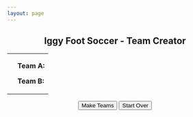 ```yaml
---
layout: page
---
```



<html>
<body>
<center><h2>Iggy Foot Soccer - Team Creator</h2></center>

<!-- import data: var players -->
<script type="text/javascript" src="data.js"></script>

<!-- import script -->
<script type="text/javascript" src="myjs.js"></script>

<script type="text/javascript">
	startOver();
</script>

<table border=0 width="100%">
	<tr>
		<td>
<p id="playing">  </p>
</td>
<td>
<p id="output">  </p>
<p id="teama"> <b> Team A: </b> <br> </p>
<p id="teamb"> <b> Team B: </b> <br> </p>
</td> </tr>
</table>

	
<center>
<p> <button onclick="makeTeams()">Make Teams</button> 
	<button onclick="startOver()">Start Over</button> </p>
</center>



<!-- output table-->
<!--
<table width="100%" border="1" >
<tr>
	<td> <b>Goalies</b> </td>
	<td> <b>Defense</b> </td>
	<td> <b>Defense</b> </td>
	<td> <b>Defense</b> </td>
	<td> <b>Offense</b> </td>
	<td> <b>Offense</b> </td>
	<td> <b>Offense</b> </td>
	<td> <b>Unrated</b> </td>
</tr>

<tr valign="top">
	<td id="gk">  </td>
	<td id="d1">  </td>
	<td id="d2">  </td>
	<td id="d3">  </td>
	<td id="o1">  </td>
	<td id="o2">  </td>
	<td id="o3">  </td>
	<td id="ur">  </td>
</tr>

</table>
-->



</body>
</html>
